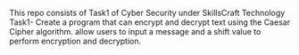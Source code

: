 This repo consists of Task1 of Cyber Security under  SkillsCraft Technology
Task1- Create a program that can encrypt and decrypt text using the Caesar Cipher algorithm. allow users to input a message and a shift value to perform encryption and decryption.
